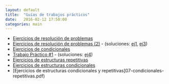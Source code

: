 ```yaml
---
layout: default
title:  "Guías de trabajos prácticos"
date:   2016-02-12 17:50:00
categories: main
---
```


* [Ejercicios de resolución de problemas](files/01-ej_intro.pdf)
* [Ejercicios de resolución de problemas (2)](files/02-ej_intro_2.pdf) - (soluciones: [ej1](soluciones/hipotenusa.cpp), [ej3](soluciones/moto.cpp))
* [Ejercicios de condicionales](files/03-condicionales.pdf)
* [Trabajo Práctico #1](files/04-TP1-EstSecuenciales.pdf) - (soluciones: [ej4](soluciones/vuelto.cpp))
* [Ejercicios de estructuras repetitivas](files/05-est-repetitivas.pdf)
* [Ejercicios de estructuras condicionales](files/06-condicionales.pdf)
* [Ejercicios de estructuras condicionales y repetitivas]07-condicionales-repetitivas.pdf)

